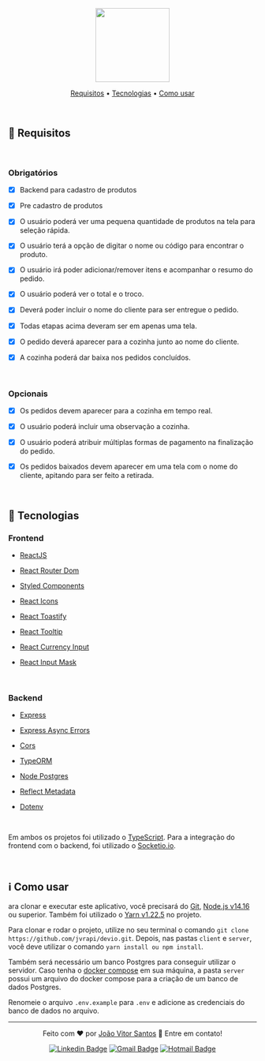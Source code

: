 <div align="center" >
<img src="https://devio.com.br/_next/image?url=%2Fimages%2Flogo%2Flogo.webp&w=256&q=75" width="150" />
	<p >
		<a href="#-requisitos">Requisitos</a> • 
		<a href="#-tecnologias">Tecnologias</a> • 
		<a href="#-como-usar">Como usar</a> 
	</p>
	
</div>
<br>

## 📝 Requisitos

<br>

### Obrigatórios



- [x] Backend para cadastro de produtos

- [x] Pre cadastro de produtos  

- [x] O usuário poderá ver uma pequena quantidade de produtos na tela para 
seleção rápida.

- [x]  O usuário terá a opção de digitar o nome ou código para encontrar o 
produto. 

- [x] O usuário irá poder adicionar/remover itens e acompanhar o resumo do 
pedido. 

- [x] O usuário poderá ver o total e o troco. 

- [x] Deverá poder incluir o nome do cliente para ser entregue o pedido. 

- [x] Todas etapas acima deveram ser em apenas uma tela. 

- [x] O pedido deverá aparecer para a cozinha junto ao nome do cliente. 

- [x] A cozinha poderá dar baixa nos pedidos concluídos. 



<br>

### Opcionais



- [x] Os pedidos devem aparecer para a cozinha em tempo real.

- [x] O usuário poderá incluir uma observação a cozinha. 

- [x] O usuário poderá atribuir múltiplas formas de pagamento na finalização 
do pedido. 

- [x] Os pedidos baixados devem aparecer em uma tela com o nome do cliente, 
apitando para ser feito a retirada.

<br>

## 🚀 Tecnologias



### Frontend



- [ReactJS](https://pt-br.reactjs.org/docs/create-a-new-react-app.html)

- [React Router Dom](https://reactrouter.com/web/guides/quick-start)

- [Styled Components](https://styled-components.com/)

- [React Icons](https://react-icons.github.io/react-icons/)

- [React Toastify](https://github.com/fkhadra/react-toastify)

- [React Tooltip](https://github.com/wwayne/react-tooltip)

- [React Currency Input](https://github.com/jsillitoe/react-currency-input)

- [React Input Mask](https://github.com/sanniassin/react-input-mask)

<br>

### Backend

- [Express](https://expressjs.com/pt-br/)

- [Express Async Errors](https://github.com/davidbanham/express-async-errors)

- [Cors](https://github.com/expressjs/cors)

- [TypeORM](https://typeorm.io/#/)

- [Node Postgres](https://github.com/brianc/node-postgres)

- [Reflect Metadata](https://github.com/rbuckton/reflect-metadata)

- [Dotenv](https://github.com/motdotla/dotenv)

<br>


Em ambos os projetos foi utilizado o [TypeScript](https://www.typescriptlang.org/). Para a integração do frontend com o backend, foi utilizado o [Socketio.io](https://socket.io/).

<br>

## :information_source: Como usar
ara clonar e executar este aplicativo, você precisará do [Git](https://git-scm.com), [Node.js v14.16](nodejs.org/) ou superior. Também foi utilizado o [Yarn v1.22.5](https://yarnpkg.com) no projeto. 

Para clonar e rodar o projeto, utilize no seu terminal o comando `git clone https://github.com/jvrapi/devio.git`. Depois, nas pastas `client` e `server`, você deve utilizar o comando `yarn install ou npm install`. 

Também será necessário um banco Postgres para conseguir utilizar o servidor. Caso tenha o [docker compose](https://docs.docker.com/compose/) em sua máquina, a pasta `server` possui um arquivo do docker compose para a criação de um banco de dados Postgres.

Renomeie o arquivo `.env.example` para `.env` e adicione as credenciais do banco de dados no arquivo. 

<hr>
<div align="center">


Feito com  ❤ por [João Vitor Santos](https://github.com/jvrapi) 👋 Entre em contato!

[![Linkedin Badge](https://img.shields.io/badge/-Linkedin-blue?style=flat-square&logo=Linkedin&logoColor=white&link=https://www.linkedin.com/in/joaovitorssdelima/)](https://www.linkedin.com/in/joaovitorssdelima/) 
[![Gmail Badge](https://img.shields.io/badge/-Gmail-c14438?style=flat-square&logo=Gmail&logoColor=white&link=mailto:joaooviitoorr@gmail.com)](mailto:joaooviitoorr@gmail.com) 
[![Hotmail Badge](https://img.shields.io/badge/-Hotmail-0078d4?style=flat-square&logo=microsoft-outlook&logoColor=white&link=mailto:joaooviitorr@hotmail.com)](mailto:joaooviitorr@hotmail.com)
	
</div>
